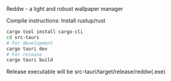 Reddw - a light and robust wallpaper manager

Compile instructions:
Install rustup/rust
```bash
cargo tool install cargo-cli
cd src-tauri
# For development
cargo tauri dev
# For release
cargo tauri build
```
Release executable will be src-tauri/target/release/reddw(.exe)
